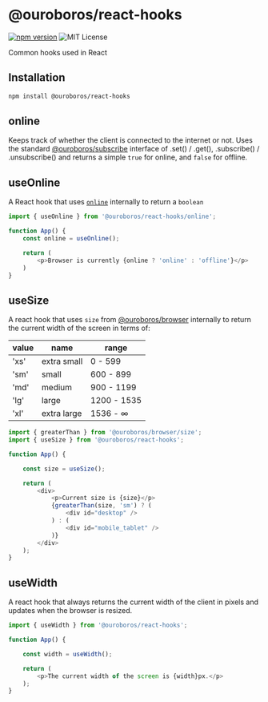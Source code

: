 # @ouroboros/react-hooks

[![npm version](https://img.shields.io/npm/v/@ouroboros/react-hooks.svg)](https://www.npmjs.com/package/@ouroboros/react-hooks) ![MIT License](https://img.shields.io/npm/l/@ouroboros/react-hooks.svg)

Common hooks used in React

## Installation

```bash
npm install @ouroboros/react-hooks
```

## online

Keeps track of whether the client is connected to the internet or not. Uses the
standard [@ouroboros/subscribe](https://www.npmjs.com/package/@ouroboros/subscribe) interface of .set() / .get(), .subscribe() / .unsubscribe()
and returns a simple `true` for online, and `false` for offline.

## useOnline

A React hook that uses [`online`](#online) internally to return a `boolean`

```javascript
import { useOnline } from '@ouroboros/react-hooks/online';

function App() {
	const online = useOnline();

	return (
		<p>Browser is currently {online ? 'online' : 'offline'}</p>
	)
}
```

## useSize

A react hook that uses `size` from [@ouroboros/browser](https://www.npmjs.com/package/@ouroboros/browser#size) internally to return the current width of the screen in terms of:

| value | name | range |
| ----- | ---- | ----- |
| 'xs' | extra small | 0 - 599 |
| 'sm' | small | 600 - 899 |
| 'md' | medium | 900 - 1199 |
| 'lg' | large | 1200 - 1535 |
| 'xl' | extra large | 1536 - ∞ |

```javascript
import { greaterThan } from '@ouroboros/browser/size';
import { useSize } from '@ouroboros/react-hooks';

function App() {

	const size = useSize();

	return (
		<div>
			<p>Current size is {size}</p>
			{greaterThan(size, 'sm') ? (
				<div id="desktop" />
			) : (
				<div id="mobile_tablet" />
			)}
		</div>
	);
}
```

## useWidth

A react hook that always returns the current width of the client in pixels and updates when the browser is resized.

```javascript
import { useWidth } from '@ouroboros/react-hooks';

function App() {

	const width = useWidth();

	return (
		<p>The current width of the screen is {width}px.</p>
	);
}
```
